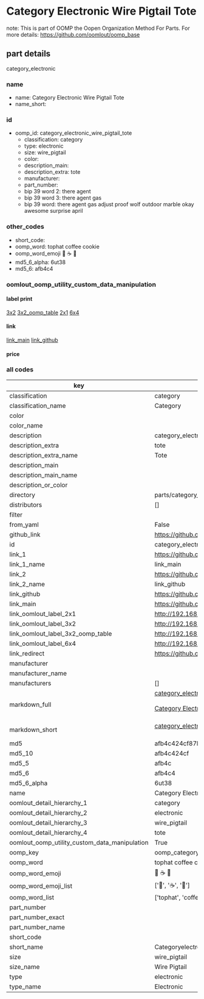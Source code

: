 # Category Electronic Wire Pigtail Tote  

note: This is part of OOMP the Oopen Organization Method For Parts. For more details: https://github.com/oomlout/oomp_base

##  part details
  



category_electronic



### name
* name: Category Electronic Wire Pigtail Tote
* name_short: 
### id
* oomp_id: category_electronic_wire_pigtail_tote
  * classification: category
  * type: electronic
  * size: wire_pigtail
  * color: 
  * description_main: 
  * description_extra: tote
  * manufacturer: 
  * part_number: 
  * bip 39 word 2: there agent
  * bip 39 word 3: there agent gas
  * bip 39 word: there agent gas adjust proof wolf outdoor marble okay awesome surprise april

### other_codes
* short_code: 
* oomp_word: tophat coffee cookie
* oomp_word_emoji :tophat: :coffee: :cookie:
* md5_6_alpha: 6ut38
* md5_6: afb4c4






### oomlout_oomp_utility_custom_data_manipulation
#### label print
[3x2](http://192.168.1.245:1112/?label=oomp%206ut38)
[3x2_oomp_table](http://192.168.1.108:1112/?label=oomp%206ut38)
[2x1](http://192.168.1.242:1112/?label=oomp%206ut38)
[6x4](http://192.168.1.55:1112/?label=oomp%206ut38)    

#### link

[link_main](https://github.com/oomlout/oomlout_oomp_version_1_messy/tree/main/parts/category_electronic_wire_pigtail_tote) [link_github](https://github.com/oomlout/oomlout_oomp_version_1_messy/tree/main/parts/category_electronic_wire_pigtail_tote)                             

#### price







### all codes 
| key | value |  
| --- | --- |  
| classification | category |  
| classification_name | Category |  
| color |  |  
| color_name |  |  
| description | category_electronic |  
| description_extra | tote |  
| description_extra_name | Tote |  
| description_main |  |  
| description_main_name |  |  
| description_or_color |   |  
| directory | parts/category_electronic_wire_pigtail_tote |  
| distributors | [] |  
| filter |  |  
| from_yaml | False |  
| github_link | https://github.com/oomlout/oomlout_oomp_part_src/tree/main/parts/category_electronic_wire_pigtail_tote |  
| id | category_electronic_wire_pigtail_tote |  
| link_1 | https://github.com/oomlout/oomlout_oomp_version_1_messy/tree/main/parts/category_electronic_wire_pigtail_tote |  
| link_1_name | link_main |  
| link_2 | https://github.com/oomlout/oomlout_oomp_version_1_messy/tree/main/parts/category_electronic_wire_pigtail_tote |  
| link_2_name | link_github |  
| link_github | https://github.com/oomlout/oomlout_oomp_version_1_messy/tree/main/parts/category_electronic_wire_pigtail_tote |  
| link_main | https://github.com/oomlout/oomlout_oomp_version_1_messy/tree/main/parts/category_electronic_wire_pigtail_tote |  
| link_oomlout_label_2x1 | http://192.168.1.242:1112/?label=oomp%206ut38 |  
| link_oomlout_label_3x2 | http://192.168.1.245:1112/?label=oomp%206ut38 |  
| link_oomlout_label_3x2_oomp_table | http://192.168.1.108:1112/?label=oomp%206ut38 |  
| link_oomlout_label_6x4 | http://192.168.1.55:1112/?label=oomp%206ut38 |  
| link_redirect | https://github.com/oomlout/oomlout_oomp_version_1_messy/tree/main/parts/category_electronic_wire_pigtail_tote |  
| manufacturer |  |  
| manufacturer_name |  |  
| manufacturers | [] |  
| markdown_full | [category_electronic_wire_pigtail_tote](none)<br>[](none)<br>[Category Electronic Wire Pigtail Tote](none)<br><br> |  
| markdown_short | [category_electronic_wire_pigtail_tote](none)<br><br> |  
| md5 | afb4c424cf87b3a7f3562038c0013f03 |  
| md5_10 | afb4c424cf |  
| md5_5 | afb4c |  
| md5_6 | afb4c4 |  
| md5_6_alpha | 6ut38 |  
| name | Category Electronic Wire Pigtail Tote |  
| oomlout_detail_hierarchy_1 | category |  
| oomlout_detail_hierarchy_2 | electronic |  
| oomlout_detail_hierarchy_3 | wire_pigtail |  
| oomlout_detail_hierarchy_4 | tote |  
| oomlout_oomp_utility_custom_data_manipulation | True |  
| oomp_key | oomp_category_electronic_wire_pigtail_tote |  
| oomp_word | tophat coffee cookie |  
| oomp_word_emoji | :tophat: :coffee: :cookie: |  
| oomp_word_emoji_list | [':tophat:', ':coffee:', ':cookie:'] |  
| oomp_word_list | ['tophat', 'coffee', 'cookie'] |  
| part_number |  |  
| part_number_exact |  |  
| part_number_name |  |  
| short_code |  |  
| short_name | Categoryelectronic |  
| size | wire_pigtail |  
| size_name | Wire Pigtail |  
| type | electronic |  
| type_name | Electronic |  
